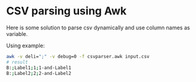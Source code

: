 # CSV parsing using Awk #
Here is some solution to parse csv dynamically and use column names as variable.


Using example:
```sh
awk -v deli=";" -v debug=0 -f csvparser.awk input.csv
# result
B:;Label1;1;1-and-Label1
B:;Label2;2;2-and-Label2

```

